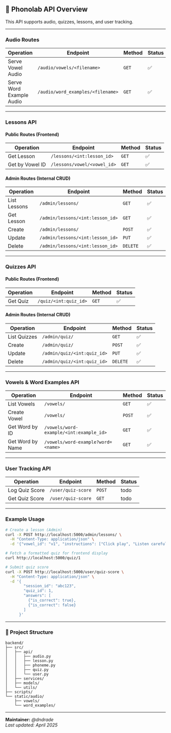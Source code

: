 ## 📡 Phonolab API Overview

This API supports audio, quizzes, lessons, and user tracking.

---

### Audio Routes

| Operation         | Endpoint                                          | Method | Status |
|------------------|---------------------------------------------------|--------|--------|
| Serve Vowel Audio       | `/audio/vowels/<filename>`           | `GET`  | ✅     |
| Serve Word Example Audio| `/audio/word_examples/<filename>`    | `GET`  | ✅     |

---

### Lessons API

#### **Public Routes (Frontend)**

| Operation         | Endpoint                                 | Method | Status |
|------------------|-------------------------------------------|--------|--------|
| Get Lesson        | `/lessons/<int:lesson_id>`               | `GET`  | ✅     |
| Get by Vowel ID   | `/lessons/vowel/<vowel_id>`              | `GET`  | ✅     |

#### **Admin Routes (Internal CRUD)**

| Operation     | Endpoint                                  | Method | Status |
|--------------|--------------------------------------------|--------|--------|
| List Lessons  | `/admin/lessons/`                         | `GET`  | ✅     |
| Get Lesson    | `/admin/lessons/<int:lesson_id>`          | `GET`  | ✅     |
| Create        | `/admin/lessons/`                         | `POST` | ✅     |
| Update        | `/admin/lessons/<int:lesson_id>`          | `PUT`  | ✅     |
| Delete        | `/admin/lessons/<int:lesson_id>`          | `DELETE`| ✅    |

---

### Quizzes API

#### **Public Routes (Frontend)**

| Operation     | Endpoint                         | Method | Status |
|--------------|----------------------------------|--------|--------|
| Get Quiz     | `/quiz/<int:quiz_id>`            | `GET`  | ✅     |

#### **Admin Routes (Internal CRUD)**

| Operation     | Endpoint                         | Method | Status |
|--------------|----------------------------------|--------|--------|
| List Quizzes | `/admin/quiz/`                   | `GET`  | ✅     |
| Create       | `/admin/quiz/`                   | `POST` | ✅     |
| Update       | `/admin/quiz/<int:quiz_id>`      | `PUT`  | ✅     |
| Delete       | `/admin/quiz/<int:quiz_id>`      | `DELETE`| ✅    |

---

### Vowels & Word Examples API

| Operation            | Endpoint                                 | Method | Status |
|---------------------|-------------------------------------------|--------|--------|
| List Vowels         | `/vowels/`                                | `GET`  | ✅     |
| Create Vowel        | `/vowels/`                                | `POST` | ✅     |
| Get Word by ID      | `/vowels/word-example/<int:example_id>`   | `GET`  | ✅     |
| Get Word by Name    | `/vowels/word-example?word=<name>`        | `GET`  | ✅     |

---

### User Tracking API

| Operation            | Endpoint                        | Method | Status |
|---------------------|----------------------------------|--------|--------|
| Log Quiz Score      | `/user/quiz-score`              | `POST` | todo     |
| Get Quiz Score      | `/user/quiz-score`              | `GET`  | todo     |

---

### Example Usage

```bash
# Create a lesson (Admin)
curl -X POST http://localhost:5000/admin/lessons/ \
  -H "Content-Type: application/json" \
  -d '{"vowel_id": "v1", "instructions": ["Click play", "Listen carefully", "Repeat"]}'

# Fetch a formatted quiz for frontend display
curl http://localhost:5000/quiz/1

# Submit quiz score
curl -X POST http://localhost:5000/user/quiz-score \
  -H "Content-Type: application/json" \
  -d '{
        "session_id": "abc123",
        "quiz_id": 1,
        "answers": [
          {"is_correct": true},
          {"is_correct": false}
        ]
      }'
```

---

### 📂 Project Structure

```
backend/
├── src/
│   ├── api/
│   │   ├── audio.py
│   │   ├── lesson.py
│   │   ├── phoneme.py
│   │   ├── quiz.py
│   │   └── user.py
│   ├── services/
│   ├── models/
│   └── utils/
├── scripts/
└── static/audio/
    ├── vowels/
    └── word_examples/
```


---

**Maintainer:** _@dndrade_  
_Last updated: April 2025_
